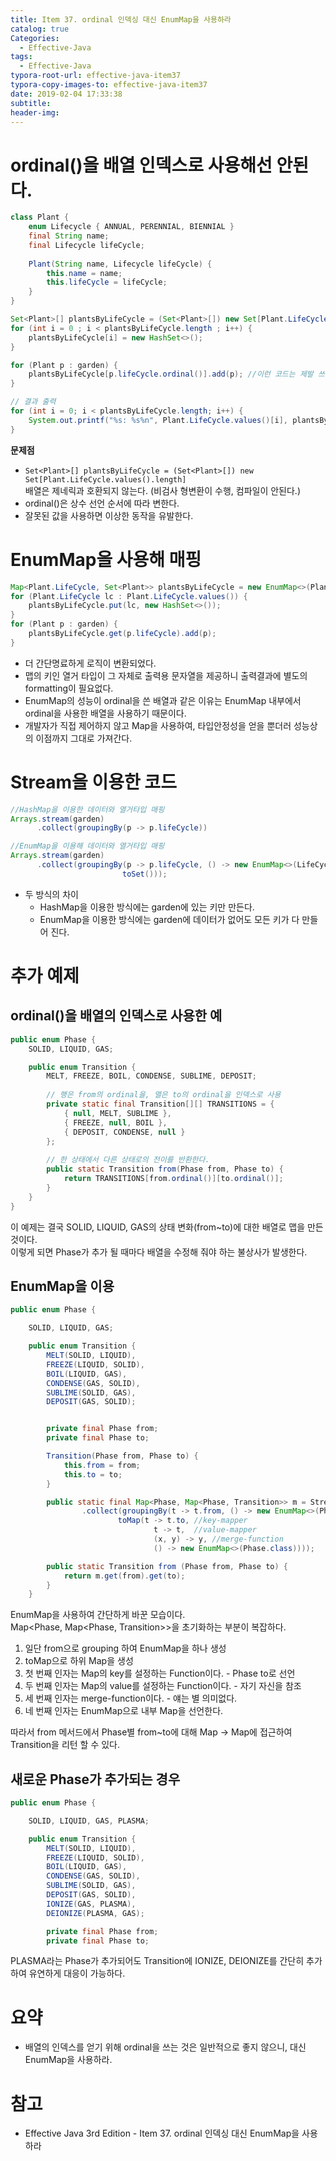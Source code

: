 ```yaml
---
title: Item 37. ordinal 인덱싱 대신 EnumMap을 사용하라
catalog: true
Categories:
  - Effective-Java
tags:
  - Effective-Java
typora-root-url: effective-java-item37
typora-copy-images-to: effective-java-item37
date: 2019-02-04 17:33:38
subtitle:
header-img:
---
```




# ordinal()을 배열 인덱스로 사용해선 안된다.

```java
class Plant {
    enum Lifecycle { ANNUAL, PERENNIAL, BIENNIAL }
    final String name;
    final Lifecycle lifeCycle;
    
    Plant(String name, Lifecycle lifeCycle) {
        this.name = name;
        this.lifeCycle = lifeCycle;
    } 
}
```

```java
Set<Plant>[] plantsByLifeCycle = (Set<Plant>[]) new Set[Plant.LifeCycle.values().length];
for (int i = 0 ; i < plantsByLifeCycle.length ; i++) {
    plantsByLifeCycle[i] = new HashSet<>();
}

for (Plant p : garden) {
    plantsByLifeCycle[p.lifeCycle.ordinal()].add(p); //이런 코드는 제발 쓰지 말자
}

// 결과 출력
for (int i = 0; i < plantsByLifeCycle.length; i++) {
    System.out.printf("%s: %s%n", Plant.LifeCycle.values()[i], plantsByLifeCycle[i]);
}
```



**문제점**

* `Set<Plant>[] plantsByLifeCycle = (Set<Plant>[]) new Set[Plant.LifeCycle.values().length]`  
  배열은 제네릭과 호환되지 않는다. (비검사 형변환이 수행, 컴파일이 안된다.)
* ordinal()은 상수 선언 순서에 따라 변한다.
* 잘못된 값을 사용하면 이상한 동작을 유발한다.



# EnumMap을 사용해 매핑

```java
Map<Plant.LifeCycle, Set<Plant>> plantsByLifeCycle = new EnumMap<>(Plant.LifeCycle.class);
for (Plant.LifeCycle lc : Plant.LifeCycle.values()) {
    plantsByLifeCycle.put(lc, new HashSet<>());
}
for (Plant p : garden) {
    plantsByLifeCycle.get(p.lifeCycle).add(p);
}
```

* 더 간단명료하게 로직이 변환되었다.
* 맵의 키인 열거 타입이 그 자체로 출력용 문자열을 제공하니 출력결과에 별도의 formatting이 필요없다.
* EnumMap의 성능이 ordinal을 쓴 배열과 같은 이유는 EnumMap 내부에서 ordinal을 사용한 배열을 사용하기 때문이다.
* 개발자가 직접 제어하지 않고 Map을 사용하여, 타입안정성을 얻을 뿐더러 성능상의 이점까지 그대로 가져간다.



# Stream을 이용한 코드

```java
//HashMap을 이용한 데이터와 열거타입 매핑
Arrays.stream(garden)
      .collect(groupingBy(p -> p.lifeCycle))
```
```java
//EnumMap을 이용해 데이터와 열거타입 매핑
Arrays.stream(garden)
      .collect(groupingBy(p -> p.lifeCycle, () -> new EnumMap<>(LifeCycle.class),
                         toSet()));
```

* 두 방식의 차이 
  * HashMap을 이용한 방식에는 garden에 있는 키만 만든다.
  * EnumMap을 이용한 방식에는 garden에 데이터가 없어도 모든 키가 다 만들어 진다. 



# 추가 예제

## ordinal()을 배열의 인덱스로 사용한 예

```java
public enum Phase {
    SOLID, LIQUID, GAS;

    public enum Transition {
        MELT, FREEZE, BOIL, CONDENSE, SUBLIME, DEPOSIT;
        
        // 행은 from의 ordinal을, 열은 to의 ordinal을 인덱스로 사용
        private static final Transition[][] TRANSITIONS = {
            { null, MELT, SUBLIME },
            { FREEZE, null, BOIL },
            { DEPOSIT, CONDENSE, null }
        };
        
        // 한 상태에서 다른 상태로의 전이를 반환한다.
        public static Transition from(Phase from, Phase to) {
            return TRANSITIONS[from.ordinal()][to.ordinal()];
        }
    }
}
```

 이 예제는 결국 SOLID, LIQUID, GAS의 상태 변화(from~to)에 대한 배열로 맵을 만든 것이다.  
이렇게 되면 Phase가 추가 될 때마다 배열을 수정해 줘야 하는 불상사가 발생한다.



## EnumMap을 이용

```java
public enum Phase {

    SOLID, LIQUID, GAS;

    public enum Transition {
        MELT(SOLID, LIQUID),
        FREEZE(LIQUID, SOLID),
        BOIL(LIQUID, GAS),
        CONDENSE(GAS, SOLID),
        SUBLIME(SOLID, GAS),
        DEPOSIT(GAS, SOLID);


        private final Phase from;
        private final Phase to;

        Transition(Phase from, Phase to) {
            this.from = from;
            this.to = to;
        }

        public static final Map<Phase, Map<Phase, Transition>> m = Stream.of(values())
                .collect(groupingBy(t -> t.from, () -> new EnumMap<>(Phase.class),
                        toMap(t -> t.to, //key-mapper
                                t -> t,  //value-mapper
                                (x, y) -> y, //merge-function
                                () -> new EnumMap<>(Phase.class))));

        public static Transition from (Phase from, Phase to) {
            return m.get(from).get(to);
        }
    }
```

EnumMap을 사용하여 간단하게 바꾼 모습이다.  
Map<Phase, Map<Phase, Transition>>을 초기화하는 부분이 복잡하다.

1. 일단 from으로 grouping 하여 EnumMap을 하나 생성
2. toMap으로 하위 Map을 생성
3. 첫 번째 인자는 Map의 key를 설정하는 Function이다. - Phase to로 선언
4. 두 번째 인자는 Map의 value를 설정하는 Function이다. - 자기 자신을 참조
5. 세 번째 인자는 merge-function이다. - 얘는 별 의미없다.
6. 네 번째 인자는 EnumMap으로 내부 Map을 선언한다.

따라서 from 메서드에서 Phase별 from~to에 대해 Map -> Map에 접근하여 Transition을 리턴 할 수 있다.



## 새로운 Phase가 추가되는 경우

```JAVA
public enum Phase {

    SOLID, LIQUID, GAS, PLASMA;

    public enum Transition {
        MELT(SOLID, LIQUID),
        FREEZE(LIQUID, SOLID),
        BOIL(LIQUID, GAS),
        CONDENSE(GAS, SOLID),
        SUBLIME(SOLID, GAS),
        DEPOSIT(GAS, SOLID),
        IONIZE(GAS, PLASMA),
        DEIONIZE(PLASMA, GAS);

        private final Phase from;
        private final Phase to;
```

PLASMA라는 Phase가 추가되어도 Transition에 IONIZE, DEIONIZE를 간단히 추가하여 유연하게 대응이 가능하다.



# 요약

* 배열의 인덱스를 얻기 위해 ordinal을 쓰는 것은 일반적으로 좋지 않으니, 대신 EnumMap을 사용하라.

  


# 참고
* Effective Java 3rd Edition - Item 37. ordinal 인덱싱 대신 EnumMap을 사용하라
